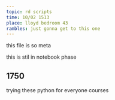 ```yaml
---
topic: rd scripts
time: 10/02 1513
place: lloyd bedroom 43
rambles: just gonna get to this one
---
```


this file is so meta

this is stil in notebook phase

1750
-
  trying these python for everyone courses
  


